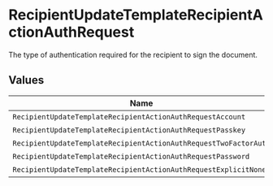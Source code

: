 # RecipientUpdateTemplateRecipientActionAuthRequest

The type of authentication required for the recipient to sign the document.


## Values

| Name                                                             | Value                                                            |
| ---------------------------------------------------------------- | ---------------------------------------------------------------- |
| `RecipientUpdateTemplateRecipientActionAuthRequestAccount`       | ACCOUNT                                                          |
| `RecipientUpdateTemplateRecipientActionAuthRequestPasskey`       | PASSKEY                                                          |
| `RecipientUpdateTemplateRecipientActionAuthRequestTwoFactorAuth` | TWO_FACTOR_AUTH                                                  |
| `RecipientUpdateTemplateRecipientActionAuthRequestPassword`      | PASSWORD                                                         |
| `RecipientUpdateTemplateRecipientActionAuthRequestExplicitNone`  | EXPLICIT_NONE                                                    |